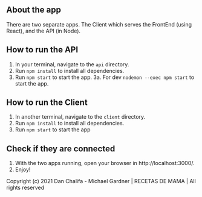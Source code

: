 ## About the app
There are two separate apps. The Client which serves the FrontEnd (using React), and the API (in Node).

## How to run the API
1. In your terminal, navigate to the `api` directory.
2. Run `npm install` to install all dependencies.
3. Run `npm start` to start the app.
    3a. For dev `nodemon --exec npm start` to start the app.

## How to run the Client
1. In another terminal, navigate to the `client` directory.
2. Run `npm install` to install all dependencies.
3. Run `npm start` to start the app

## Check if they are connected
1. With the two apps running, open your browser in http://localhost:3000/.
2. Enjoy!

Copyright (c) 2021 Dan Chalifa - Michael Gardner | RECETAS DE MAMA | All rights reserved